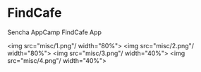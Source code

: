 # FindCafe
Sencha AppCamp FindCafe App

<img src="misc/1.png"/ width="80%">
<img src="misc/2.png"/ width="80%">
<img src="misc/3.png"/ width="40%">
<img src="misc/4.png"/ width="40%">


